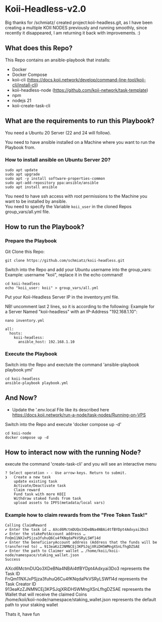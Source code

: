 # Koii-Headless-v2.0
Big thanks for /schmiatz/ created project:koii-headless.git, as I have been creating a multiple KOII NODES previously and running smoothly, since recently it disappeared, I am returning it back with improvements. :)

## What does this Repo?

This Repo contains an ansible-playbook that installs:
- Docker
- Docker Compose
- koii-cli (https://docs.koii.network/develop/command-line-tool/koii-cli/install-cli)
- koii-headless-node (https://github.com/koii-network/task-template)
- npm
- nodejs 21
- koii-create-task-cli

## What are the requirements to run this Playbook?

You need a Ubuntu 20 Server (22 and 24 will follow).   

You need to have ansible installed on a Machine where you want to run the Playbook from.   
### How to install ansible on Ubuntu Server 20?

```
sudo apt update
sudo apt upgrade
sudo apt -y install software-properties-common
sudo apt-add-repository ppa:ansible/ansible
sudo apt install ansible
```

You need to have ssh access with root permissions to the Machine you want to be installed by ansible.   
You need to specify the Variable `koii_user` in the cloned Repos group_vars/all.yml file.   

## How to run the Playbook?

### Prepare the Playbook

Git Clone this Repo:      
```
git clone https://github.com/schmiatz/koii-headless.git
```

Switch into the Repo and add your Ubuntu username into the group_vars:  
Example: username "koii", replace it in the echo command!
```
cd koii-headless
echo "koii_user: koii" > group_vars/all.yml
```

Put your Koii-Headless Server IP in the inventory.yml file. 

NB! uncomment last 2 lines, so it is according to the following:
Example for a Server Named "koii-headless" with an IP-Address "192.168.1.10":   
```
nano inventory.yml

all:
  hosts:
    koii-headless:
      ansible_host: 192.168.1.10
```

### Execute the Playbook
Switch into the Repo and exectute the command 'ansible-playbook playbook.yml'
```
cd koii-headless
ansible-playbook playbook.yml
```
## And Now?

- Update the '.env.local File like its described here https://docs.koii.network/run-a-node/task-nodes/Running-on-VPS

Switch into the Repo and execute 'docker compose up -d'
```
cd koii-node 
docker compose up -d
```
## How to interact now with the running Node?

execute the command 'create-task-cli' and you will see an interactive menu
```
? Select operation › - Use arrow-keys. Return to submit.
❯   Create a new task
    update existing task
    Activate/Deactivate task
    Claim reward
    Fund task with more KOII
    Withdraw staked funds from task
    upload assets to IPFS(metadata/local vars)
```
### Example how to claim rewards from the "Free Token Task!"
```
Calling ClaimReward
✔ Enter the task id … AXcd6MctmDUQo3XDeBNa4NBAi4tfBYDpt4Adxyai3Do3
✔ Enter the stakePotAccount address … FnQm11NXJxPSjza3fuhuQ6Cu4fKNqdaPkVSRyLSWf14d
✔ Enter the beneficiaryAccount address (Address that the funds will be transferred to) … 913eaKzZJNMNCEj3KPSJqjXRiDH5WMngXSnLfhgDZSAE
✔ Enter the path to Claimer wallet … /home/koii/koii-node/namespace/staking_wallet.json
Success
```
AXcd6MctmDUQo3XDeBNa4NBAi4tfBYDpt4Adxyai3Do3 represents the Task ID   
FnQm11NXJxPSjza3fuhuQ6Cu4fKNqdaPkVSRyLSWf14d represents the Task Creator ID   
913eaKzZJNMNCEj3KPSJqjXRiDH5WMngXSnLfhgDZSAE represents the Wallet that will receive the claimed Coins   
/home/koii/koii-node/namespace/staking_wallet.json represents the default path to your staking wallet   

Thats it, have fun
